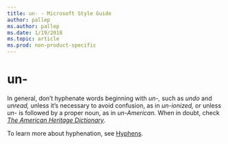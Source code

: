 ```yaml
---
title: un- - Microsoft Style Guide
author: pallep
ms.author: pallep
ms.date: 1/19/2018
ms.topic: article
ms.prod: non-product-specific
---
```


# un-

In general, don’t hyphenate words beginning with *un-,* such as *undo* and *unread,* unless it’s necessary to avoid confusion, as in *un-ionized,* or unless *un-* is followed by a proper noun, as in *un-American.* When in doubt, check [*The American Heritage Dictionary*](https://ahdictionary.com/).

To learn more about hyphenation, see [Hyphens](/style-guide/punctuation/dashes-hyphens/hyphens).
